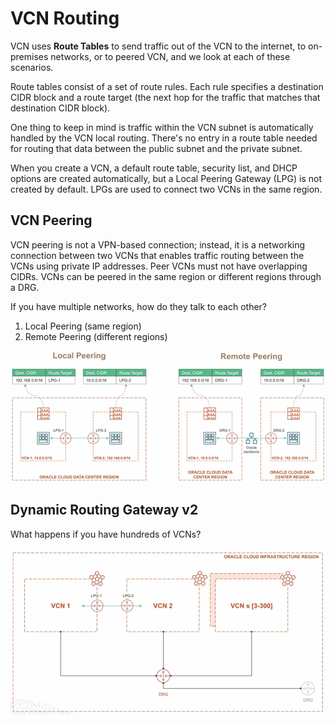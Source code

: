 # VCN Routing

VCN uses **Route Tables** to send traffic out of the VCN to the internet, to on-premises networks, or to peered VCN, and we look at each of these scenarios.

Route tables consist of a set of route rules. Each rule specifies a destination CIDR block and a route target (the next hop for the traffic that matches that destination CIDR block).

One thing to keep in mind is traffic within the VCN subnet is automatically handled by the VCN local routing. There's no entry in a route table needed for routing that data between the public subnet and the private subnet.

When you create a VCN, a default route table, security list, and DHCP options are created automatically, but a Local Peering Gateway (LPG) is not created by default. LPGs are used to connect two VCNs in the same region.

## VCN Peering

VCN peering is not a VPN-based connection; instead, it is a networking connection between two VCNs that enables traffic routing between the VCNs using private IP addresses. Peer VCNs must not have overlapping CIDRs. VCNs can be peered in the same region or different regions through a DRG.

If you have multiple networks, how do they talk to each other? 

1. Local Peering (same region)
2. Remote Peering (different regions)

![VCN Peering](../images/vcn_peering.png)

## Dynamic Routing Gateway v2

What happens if you have hundreds of VCNs?

![Dynamic Router Gateway v2](../images/drg_v2.png)